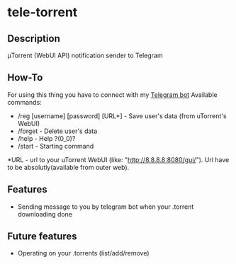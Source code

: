 # tele-torrent

## Description
μTorrent (WebUI API) notification sender to Telegram

## How-To

  For using this thing you have to connect with my [Telegram bot](http://t.me/TorrentNotificationBot)
  Available commands:
+ /reg [username] [password] [URL*] - Save user's data (from uTorrent's WebUI)
+ /forget - Delete user's data
+ /help - Help ?(0_0)?
+ /start - Starting command

*URL - url to your uTorrent WebUI (like: "http://8.8.8.8:8080/gui/").
Url have to be absolutly(available from outer web).

## Features
+ Sending message to you by telegram bot when your .torrent downloading done

## Future features
+ Operating on your .torrents (list/add/remove)
